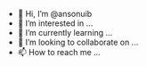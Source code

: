 - 👋 Hi, I’m @ansonuib
- 👀 I’m interested in ...
- 🌱 I’m currently learning ...
- 💞️ I’m looking to collaborate on ...
- 📫 How to reach me ...

<!---
ansonuib/ansonuib is a ✨ special ✨ repository because its `README.md` (this file) appears on your GitHub profile.
You can click the Preview link to take a look at your changes.
--->
